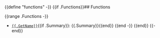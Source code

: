 {{define "functions" -}}
{{if .Functions}}## Functions

{{range .Functions -}}
 - [`{{.GetName}}`]({{.GetFileName}}.md){{if .Summary}}: {{.Summary}}{{end}}
{{end -}}
{{end}}
{{- end}}